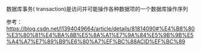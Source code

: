 数据库事务( transaction)是访问并可能操作各种数据项的一个数据库操作序列

参考：
https://blog.csdn.net/l1394049664/article/details/81814090#%E4%B8%80%E3%80%81%E4%BA%8B%E5%8A%A1%E7%9A%84%E5%9B%9B%E5%A4%A7%E7%89%B9%E6%80%A7%EF%BC%88ACID%EF%BC%89
